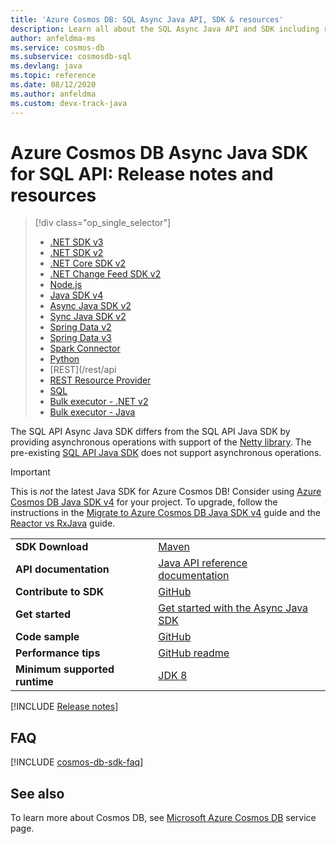 ```yaml
---
title: 'Azure Cosmos DB: SQL Async Java API, SDK & resources'
description: Learn all about the SQL Async Java API and SDK including release dates, retirement dates, and changes made between each version of the Azure Cosmos DB SQL Async Java SDK.
author: anfeldma-ms
ms.service: cosmos-db
ms.subservice: cosmosdb-sql
ms.devlang: java
ms.topic: reference
ms.date: 08/12/2020
ms.author: anfeldma
ms.custom: devx-track-java
---
```


# Azure Cosmos DB Async Java SDK for SQL API: Release notes and resources
> [!div class="op_single_selector"]
> * [.NET SDK v3](sql-api-sdk-dotnet-standard.md)
> * [.NET SDK v2](sql-api-sdk-dotnet.md)
> * [.NET Core SDK v2](sql-api-sdk-dotnet-core.md)
> * [.NET Change Feed SDK v2](sql-api-sdk-dotnet-changefeed.md)
> * [Node.js](sql-api-sdk-node.md)
> * [Java SDK v4](sql-api-sdk-java-v4.md)
> * [Async Java SDK v2](sql-api-sdk-async-java.md)
> * [Sync Java SDK v2](sql-api-sdk-java.md)
> * [Spring Data v2](sql-api-sdk-java-spring-v2.md)
> * [Spring Data v3](sql-api-sdk-java-spring-v3.md)
> * [Spark Connector](sql-api-sdk-java-spark.md)
> * [Python](sql-api-sdk-python.md)
> * [REST](/rest/api
> * [REST Resource Provider](/azure/azure-resource-manager/management/azure-services-resource-providers)
> * [SQL](sql-api-query-reference.md)
> * [Bulk executor - .NET v2](sql-api-sdk-bulk-executor-dot-net.md)
> * [Bulk executor - Java](sql-api-sdk-bulk-executor-java.md)

The SQL API Async Java SDK differs from the SQL API Java SDK by providing asynchronous operations with support of the [Netty library](https://netty.io/). The pre-existing [SQL API Java SDK](sql-api-sdk-java.md) does not support asynchronous operations. 

> [!IMPORTANT]  
> This is *not* the latest Java SDK for Azure Cosmos DB! Consider using [Azure Cosmos DB Java SDK v4](sql-api-sdk-java-v4.md) for your project. To upgrade, follow the instructions in the [Migrate to Azure Cosmos DB Java SDK v4](migrate-java-v4-sdk.md) guide and the [Reactor vs RxJava](https://github.com/Azure-Samples/azure-cosmos-java-sql-api-samples/blob/master/reactor-rxjava-guide.md) guide. 
>

| |  |
|---|---|
| **SDK Download** | [Maven](https://mvnrepository.com/artifact/com.microsoft.azure/azure-cosmosdb) |
|**API documentation** |[Java API reference documentation](https://docs.microsoft.com/java/api/com.microsoft.azure.cosmosdb.rx.asyncdocumentclient?view=azure-java-stable&preserve-view=true) | 
|**Contribute to SDK** | [GitHub](https://github.com/Azure/azure-cosmosdb-java) | 
|**Get started** | [Get started with the Async Java SDK](https://github.com/Azure-Samples/azure-cosmos-db-sql-api-async-java-getting-started) | 
|**Code sample** | [GitHub](https://github.com/Azure/azure-cosmosdb-java#usage-code-sample)| 
| **Performance tips**| [GitHub readme](https://github.com/Azure/azure-cosmosdb-java#guide-for-prod)| 
| **Minimum supported runtime**|[JDK 8](/java/azure/jdk/?view=azure-java-stable) | 

[!INCLUDE [Release notes](~/azure-cosmosdb-java-v2/changelog/README.md)]
## FAQ
[!INCLUDE [cosmos-db-sdk-faq](../../includes/cosmos-db-sdk-faq.md)]

## See also
To learn more about Cosmos DB, see [Microsoft Azure Cosmos DB](https://azure.microsoft.com/services/cosmos-db/) service page.


